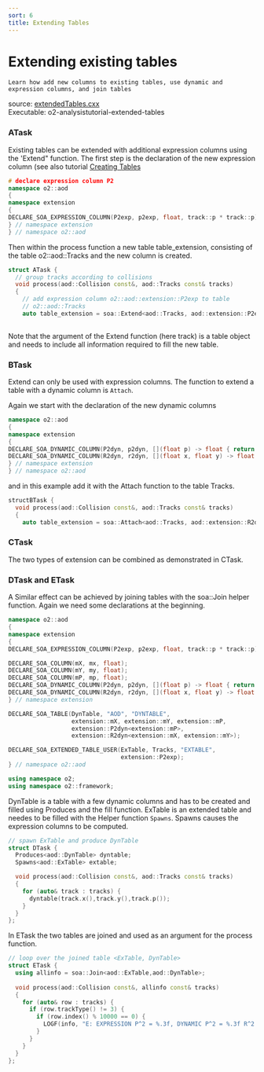 ```yaml
---
sort: 6
title: Extending Tables
---
```


# Extending existing tables


```goal
Learn how add new columns to existing tables, use dynamic and expression columns, and join tables
```

<div style="margin-bottom:5mm">
  source: <a href="https://github.com/pbuehler/documentation/blob/main/docs/tutorials/code/extendedTables.cxx" target="_blank">extendedTables.cxx</a><br>
  Executable: o2-analysistutorial-extended-tables
</div>
  


<a name="atask"></a>
### ATask

Existing tables can be extended with additional expression columns using the 'Extend" function. The first step is the declaration of the new expression column (see also tutorial [Creating Tables](creatingTables)

```cpp
# declare expression column P2
namespace o2::aod
{
namespace extension
{
DECLARE_SOA_EXPRESSION_COLUMN(P2exp, p2exp, float, track::p * track::p);
} // namespace extension
} // namespace o2::aod
```

Then within the process function a new table table_extension, consisting of the table o2::aod::Tracks and the new column is created.

```cpp
struct ATask {
  // group tracks according to collisions
  void process(aod::Collision const&, aod::Tracks const& tracks)
  {
    // add expression column o2::aod::extension::P2exp to table
    // o2::aod::Tracks
    auto table_extension = soa::Extend<aod::Tracks, aod::extension::P2exp>(tracks);
    
```

Note that the argument of the Extend function (here track) is a table object and needs to include all information required to fill the new table.

<a name="btask"></a>
### BTask

Extend can only be used with expression columns. The function to extend a table with a dynamic column is `Attach`.

Again we start with the declaration of the new dynamic columns
```cpp
namespace o2::aod
{
namespace extension
{
DECLARE_SOA_DYNAMIC_COLUMN(P2dyn, p2dyn, [](float p) -> float { return p * p; });
DECLARE_SOA_DYNAMIC_COLUMN(R2dyn, r2dyn, [](float x, float y) -> float { return x * x + y * y; });
} // namespace extension
} // namespace o2::aod
```

and in this example add it with the Attach function to the table Tracks.

```cpp
structBTask {
  void process(aod::Collision const&, aod::Tracks const& tracks)
  {
    auto table_extension = soa::Attach<aod::Tracks, aod::extension::R2dyn<aod::track::X,aod::track::Y> (tracks);
```

<a name="ctask"></a>
### CTask

The two types of extension can be combined as demonstrated in CTask.

<a name="dtask"></a>
### DTask and ETask

A Similar effect can be achieved by joining tables with the soa::Join helper function. Again we need some declarations at the beginning.

```cpp
namespace o2::aod
{
namespace extension
{
DECLARE_SOA_EXPRESSION_COLUMN(P2exp, p2exp, float, track::p * track::p);

DECLARE_SOA_COLUMN(mX, mx, float);
DECLARE_SOA_COLUMN(mY, my, float);
DECLARE_SOA_COLUMN(mP, mp, float);
DECLARE_SOA_DYNAMIC_COLUMN(P2dyn, p2dyn, [](float p) -> float { return p * p; });
DECLARE_SOA_DYNAMIC_COLUMN(R2dyn, r2dyn, [](float x, float y) -> float { return x * x + y * y; });
} // namespace extension

DECLARE_SOA_TABLE(DynTable, "AOD", "DYNTABLE",
                  extension::mX, extension::mY, extension::mP,
                  extension::P2dyn<extension::mP>,
                  extension::R2dyn<extension::mX, extension::mY>);

DECLARE_SOA_EXTENDED_TABLE_USER(ExTable, Tracks, "EXTABLE",
                                extension::P2exp);
} // namespace o2::aod

using namespace o2;
using namespace o2::framework;
``` 

DynTable is a table with a few dynamic columns and has to be created and filled using Produces and the fill function. ExTable is an extended table and needes to be filled with the Helper function `Spawns`. Spawns causes the expression columns to be computed.

```cpp
// spawn ExTable and produce DynTable
struct DTask {
  Produces<aod::DynTable> dyntable;
  Spawns<aod::ExTable> extable;

  void process(aod::Collision const&, aod::Tracks const& tracks)
  {
    for (auto& track : tracks) {
      dyntable(track.x(),track.y(),track.p());
    }
  }
};
```

In ETask the two tables are joined and used as an argument for the process function.

```cpp
// loop over the joined table <ExTable, DynTable>
struct ETask {
  using allinfo = soa::Join<aod::ExTable,aod::DynTable>;
  
  void process(aod::Collision const&, allinfo const& tracks)
  {
    for (auto& row : tracks) {
      if (row.trackType() != 3) {
        if (row.index() % 10000 == 0) {
          LOGF(info, "E: EXPRESSION P^2 = %.3f, DYNAMIC P^2 = %.3f R^2 = %.3f", row.p2exp(),row.p2dyn(),row.r2dyn());
        }
      }
    }
  }
};
```

